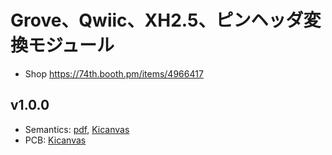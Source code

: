 # Grove、Qwiic、XH2.5、ピンヘッダ変換モジュール

- Shop https://74th.booth.pm/items/4966417

## v1.0.0

- Semantics: [pdf](conv3-semantics-v1.0.0.pdf), [Kicanvas](https://kicanvas.org/?github=https%3A%2F%2Fgithub.com%2F74th%2F74th-oshw-projects%2Fblob%2Fconv3%2F1.0.0%2Fconv3_grove_qwiic_xh2.5_transfer_board%2Fconv3.kicad_sch)
- PCB: [Kicanvas](https://kicanvas.org/?github=https%3A%2F%2Fgithub.com%2F74th%2F74th-oshw-projects%2Fblob%2Fconv3%2F1.0.0%2Fconv3_grove_qwiic_xh2.5_transfer_board%2Fconv3.kicad_pcb)

